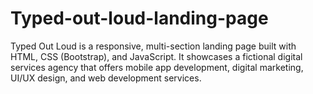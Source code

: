 # Typed-out-loud-landing-page
Typed Out Loud is a responsive, multi-section landing page built with HTML, CSS (Bootstrap), and JavaScript. It showcases a fictional digital services agency that offers mobile app development, digital marketing, UI/UX design, and web development services.

